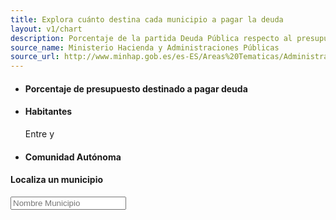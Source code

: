 ```yaml
---
title: Explora cuánto destina cada municipio a pagar la deuda
layout: v1/chart
description: Porcentaje de la partida Deuda Pública respecto al presupuesto total
source_name: Ministerio Hacienda y Administraciones Públicas
source_url: http://www.minhap.gob.es/es-ES/Areas%20Tematicas/Administracion%20Electronica/OVEELL/Paginas/DeudaViva.aspx
---
```


<div class="container">
  <div class="controls_cont" class="clearfix">
    <ul id="controls" class="clearfix">
      <li class="control_holder">
        <h4>Porcentaje de presupuesto destinado a pagar deuda</h4>
        <div id="deviation"></div>
        <div class="legend">
          <span id="deviation_number"></span>
        </div>
      </li>
      <li class="control_holder">
        <h4>Habitantes</h4>
        <div id="population"></div>
        <div class="legend">
          Entre <span id='size_value_0'></span> y <span id='size_value_1'></span>
        </div>
      </li>
      <li class="control_holder">
        <h4>Comunidad Autónoma</h4>
        <div id="aarr_province"></div>
      </li>
    </ul>
  </div>
  <div id="exploreDebt" data-chart-container="exploreDebt" width="100%" data-chart-data-url="/charts/explore-debt.csv">
    <div id="plot"></div>
    <div id="bars"></div>
    <div id="search">
      <h4>Localiza un municipio</h4>
      <input id="suggest" type="text" placeholder="Nombre Municipio">
    </div>
  </div>
</div>
